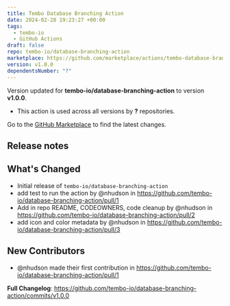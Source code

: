 ```yaml
---
title: Tembo Database Branching Action
date: 2024-02-28 19:23:27 +00:00
tags:
  - tembo-io
  - GitHub Actions
draft: false
repo: tembo-io/database-branching-action
marketplace: https://github.com/marketplace/actions/tembo-database-branching-action
version: v1.0.0
dependentsNumber: "?"
---
```



Version updated for **tembo-io/database-branching-action** to version **v1.0.0**.
- This action is used across all versions by **?** repositories.

Go to the [GitHub Marketplace](https://github.com/marketplace/actions/tembo-database-branching-action) to find the latest changes.

## Release notes

## What's Changed
* Initial release of `tembo-io/database-branching-action`
* add test to run the action by @nhudson in https://github.com/tembo-io/database-branching-action/pull/1
* Add in repo README, CODEOWNERS, code cleanup by @nhudson in https://github.com/tembo-io/database-branching-action/pull/2
* add icon and color metadata by @nhudson in https://github.com/tembo-io/database-branching-action/pull/3

## New Contributors
* @nhudson made their first contribution in https://github.com/tembo-io/database-branching-action/pull/1

**Full Changelog**: https://github.com/tembo-io/database-branching-action/commits/v1.0.0
